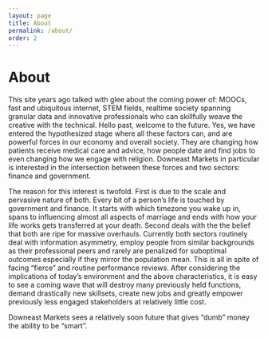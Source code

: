 ```yaml
---
layout: page
title: About
permalink: /about/
order: 2
---
```


# About

This site years ago talked with glee about the coming power of: MOOCs, fast and ubiquitous internet, STEM fields, realtime society spanning granular data and innovative professionals who can skillfully weave the creative with the technical. Hello past, welcome to the future. Yes, we have entered the hypothesized stage where all these factors can, and are powerful forces in our economy and overall society. They are changing how patients receive medical care and advice, how people date and find jobs to even changing how we engage with religion. Downeast Markets in particular is interested in the intersection between these forces and two sectors: finance and government. 

The reason for this interest is twofold. First is due to the scale and pervasive nature of both. Every bit of a person’s life is touched by government and finance. It starts with which timezone you wake up in, spans to influencing almost all aspects of marriage and ends with how your life works gets transferred at your death.  Second deals with the the belief that both are ripe for massive overhauls. Currently both sectors routinely deal with information asymmetry, employ people from similar backgrounds as their professional peers and rarely are penalized for suboptimal outcomes especially if they mirror the population mean. This is all in spite of facing “fierce” and routine performance reviews. After considering the implications of today’s environment and the above characteristics, it is easy to see a coming wave that will destroy many previously held functions, demand drastically new skillsets, create new jobs and greatly empower previously less engaged stakeholders at relatively little cost.

Downeast Markets sees a relatively soon future that gives “dumb” money the ability to be “smart”.













